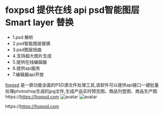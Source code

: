 # foxpsd 提供在线 api psd智能图层 Smart layer 替换


* 1.psd 解析
* 2.psd智能图层替换
* 3.psd图层扭曲
* 4.支持超大图片生成
* 5.提供在线编辑器
* 6.提供api服务
* 7.编辑器api开放

[foxpsd](https://https://foxpsd.com) 是一款功能全面的PSD源文件处理工具,该软件可以提供api接口一键批量处理photoshop生成的jpg文件,生成产品实时预览图，商品刊登图、商品生产图
https://https://foxpsd.com
![avatar](https://img.foxpsd.com/github_index.png)
![avatar](https://img.foxpsd.com/github_bianjiq.png)

https://https://foxpsd.com
